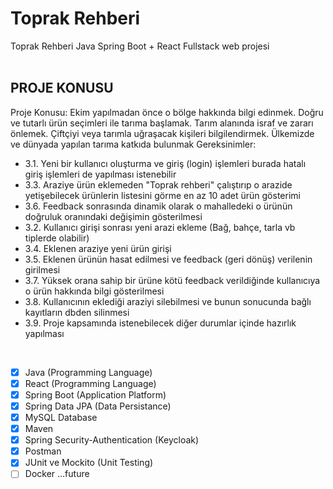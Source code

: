 # Toprak Rehberi
Toprak Rehberi Java Spring Boot + React Fullstack web projesi  <br><br>


 ## PROJE KONUSU 
Proje Konusu:
Ekim yapılmadan önce o bölge hakkında bilgi edinmek. Doğru ve tutarlı ürün 
seçimleri ile tarıma başlamak. Tarım alanında israf ve zararı önlemek. Çiftçiyi veya tarımla uğraşacak
kişileri bilgilendirmek. Ülkemizde ve dünyada yapılan tarıma katkıda bulunmak
Gereksinimler:


- 3.1. Yeni bir kullanıcı oluşturma ve giriş (login) işlemleri burada hatalı giriş işlemleri de yapılması istenebilir 
- 3.3. Araziye ürün eklemeden "Toprak rehberi" çalıştırıp o arazide yetişebilecek ürünlerin listesini görme en az 10 adet ürün gösterimi
-	3.6. Feedback sonrasında dinamik olarak o mahalledeki o ürünün doğruluk oranındaki değişimin gösterilmesi
-	3.2. Kullanıcı girişi sonrası yeni arazi ekleme (Bağ, bahçe, tarla vb tiplerde olabilir)
- 3.4. Eklenen araziye yeni ürün girişi
- 3.5. Eklenen ürünün hasat edilmesi ve feedback (geri dönüş) verilenin girilmesi
- 3.7. Yüksek orana sahip bir ürüne kötü feedback verildiğinde kullanıcıya o ürün hakkında bilgi gösterilmesi
- 3.8. Kullanıcının eklediği araziyi silebilmesi ve bunun sonucunda bağlı kayıtların dbden silinmesi
- 3.9. Proje kapsamında istenebilecek diğer durumlar içinde hazırlık yapılması

 <br>
 
- [x] Java (Programming Language)
- [x] React (Programming Language)
- [x] Spring Boot (Application Platform)
- [x] Spring Data JPA (Data Persistance)
- [x] MySQL Database
- [x] Maven
- [x] Spring Security-Authentication (Keycloak)
- [x] Postman
- [x] JUnit ve Mockito (Unit Testing)   
- [ ] Docker ...future
